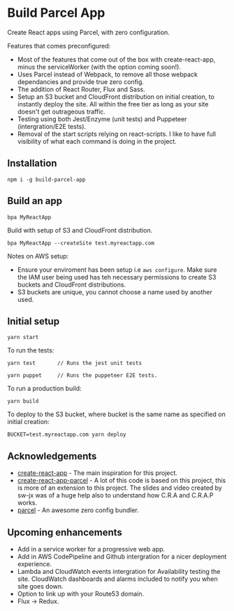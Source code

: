 # Build Parcel App 

Create React apps using Parcel, with zero configuration. 

Features that comes preconfigured: 

- Most of the features that come out of the box with create-react-app, minus the serviceWorker (with the option coming soon!). 
- Uses Parcel instead of Webpack, to remove all those webpack dependancies and provide true zero config. 
- The addition of React Router, Flux and Sass. 
- Setup an S3 bucket and CloudFront distribution on initial creation, to instantly deploy the site. All within the free tier as long as your site doesn't get outrageous traffic.
- Testing using both Jest/Enzyme (unit tests) and Puppeteer (intergration/E2E tests). 
- Removal of the start scripts relying on react-scripts. I like to have full visibility of what each command is doing in the project. 

## Installation 

```
npm i -g build-parcel-app 
```

## Build an app 

``` 
bpa MyReactApp
```

Build with setup of S3 and CloudFront distribution. 

```
bpa MyReactApp --createSite test.myreactapp.com
```

Notes on AWS setup: 
- Ensure your enviroment has been setup i.e `aws configure`. Make sure the IAM user being used has teh necessary permissions to create S3 buckets and CloudFront distributions. 
- S3 buckets are unique, you cannot choose a name used by another used. 

## Initial setup 

``` 
yarn start 
```

To run the tests: 
```
yarn test       // Runs the jest unit tests

yarn puppet     // Runs the puppeteer E2E tests. 
```

To run a production build: 
```
yarn build
```

To deploy to the S3 bucket, where bucket is the same name as specified on initial creation: 
```
BUCKET=test.myreactapp.com yarn deploy
``` 

## Acknowledgements 
- [create-react-app](https://github.com/facebook/create-react-app) - The main inspiration for this project. 
- [create-react-app-parcel](https://github.com/sw-yx/create-react-app-parcel) - A lot of this code is based on this project, this is more of an extension to this project. The slides and video created by sw-jx was of a huge help also to understand how C.R.A and C.R.A.P works. 
- [parcel](https://github.com/parcel-bundler/parcel) - An awesome zero config bundler. 

## Upcoming enhancements 
- Add in a service worker for a progressive web app.
- Add in AWS CodePipeline and Github intergration for a nicer deployment experience. 
- Lambda and CloudWatch events intergration for Availability testing the site. CloudWatch dashboards and alarms included to notify you when site goes down.
- Option to link up with your Route53 domain. 
- Flux -> Redux. 
